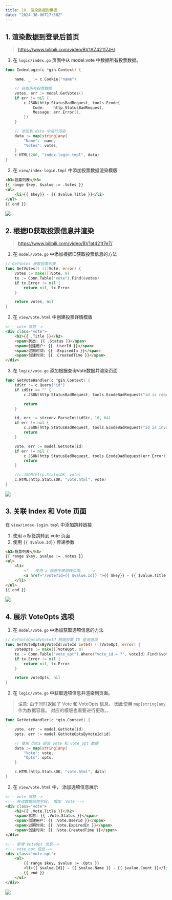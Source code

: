 ```yaml
---
title: 10. 渲染数据到模板
date: "2024-38-06T17:38Z"
---
```


## 1. 渲染数据到登录后首页

> https://www.bilibili.com/video/BV1AZ42117JH/

1. 在 `logic/index.go` 页面中从 model.vote 中数据所有投票数据。

```go
func IndexLogin(c *gin.Context) {

	name, _ := c.Cookie("name")

	// 获取所有投票数据
	votes, err := model.GetVotes()
	if err != nil {
		c.JSON(http.StatusBadRequest, tools.Ecode{
			Code:    http.StatusBadRequest,
			Message: err.Error(),
		})
	}

	// 添加到 data 中进行渲染
	data := map[string]any{
		"Name":  name,
		"Votes": votes,
	}
	c.HTML(200, "index-login.tmpl", data)
}
```

2. 在 `view/index-login.tmpl` 中添加投票数据渲染模版

```html
<h3>投票列表</h3>
{{ range $key, $value := .Votes }}
<ul>
    <li>{{ $key}} - {{ $value.Title }}</li>
</ul>
{{ end }}
```

![](./get-votes.png)


## 2. 根据ID获取投票信息并渲染

> https://www.bilibili.com/video/BV1at421t7e7/

1. 在 `model/vote.go` 中添加根据ID获取投票信息的方法

```go
// GetVotes 获取投票列表
func GetVotes() ([]Vote, error) {
	votes := make([]Vote, 0)
	tx := Conn.Table("vote").Find(&votes)
	if tx.Error != nil {
		return nil, tx.Error
	}

	return votes, nil
}
```

2. 在 `view/vote.html` 中创建投票详情模版

```html
<!-- vote 信息-->
<div class="vote">
    <h2>{{ .Title }}</h2>
    <span>状态: {{ .Status }}</span>
    <span>创建用户: {{ .UserId }}</span>
    <span>过期时间: {{ .ExpiredIn }}</span>
    <span>创建时间: {{ .CreatedTime }}</span>
</div>
```

3. 在 `logic/vote.go`  添加根据查询Vote数据并渲染页面

```go
func GetVoteHandler(c *gin.Context) {
	idStr := c.Query("id")
	if idStr == "" {
		c.JSON(http.StatusBadRequest, tools.EcodeBadRequest("id is required"))

		return
	}

	id, err := strconv.ParseInt(idStr, 10, 64)
	if err != nil {
		c.JSON(http.StatusBadRequest, tools.EcodeBadRequest("id is invalid"))
		return
	}

	vote, err := model.GetVote(id)
	if err != nil {
		c.JSON(http.StatusBadRequest, tools.EcodeBadRequest(err.Error()))
		return
	}

	//c.JSON(http.StatusOK, vote)
	c.HTML(http.StatusOK, "vote.html", vote)
}
```

![](./vote-detail.png)

## 3. 关联 Index 和 Vote 页面

在 `view/index-login.tmpl` 中添加跳转链接

1. 使用 a 标签跳转到 vote 页面
2. 使用 `{{ $value.Id}}` 传递参数

```html
<h3>投票列表</h3>
{{ range $key, $value := .Votes }}
<ul>
    <li>
        <!-- 使用 a 标签传递跳转页面。  -->
        <a href="/vote?id={{ $value.Id}} ">{{ $key}} - {{ $value.Title }}</a>
    </li>
</ul>
{{ end }}
```

![](./get-votes-link.png)


## 4. 展示 VoteOpts 选项

1. 在 `model/vote.go` 中添加获取选项信息的方法

```go
// GetVoteOptsByVoteId 根据投票 ID 查询选项
func GetVoteOptsByVoteId(voteId int64) ([]VoteOpt, error) {
	voteOpts := make([]VoteOpt, 0)
	tx := Conn.Table("vote_opt").Where("vote_id = ?", voteId).Find(&voteOpts)
	if tx.Error != nil {
		return nil, tx.Error
	}

	return voteOpts, nil
}
```

2. 在 `logic/vote.go` 中获取选项信息并渲染到页面。

> 注意: 由于同时返回了 Vote 和 VoteOpts 信息。 因此使用 `map[string]any` 作为数据容器。 对应的模版也需要进行更改。，

```go
func GetVoteHandler(c *gin.Context) {

	vote, err := model.GetVote(id)
	opts, err := model.GetVoteOptsByVoteId(id)

	// 使用 data 组合 vote 和 vote_opt 数据
	data := map[string]any{
		"Vote": vote,
		"Opts": opts,
	}

	c.HTML(http.StatusOK, "vote.html", data)
}
```



2. 在 `view/vote.html` 中， 添加选项信息展示

```html
<!-- vote 信息-->
<!-- 修改数据结构字段， 增加 .Vote -->
<div class="vote">
    <h2>{{ .Vote.Title }}</h2>
    <span>状态: {{ .Vote.Status }}</span>
    <span>创建用户: {{ .Vote.UserId }}</span>
    <span>过期时间: {{ .Vote.ExpiredIn }}</span>
    <span>创建时间: {{ .Vote.CreatedTime }}</span>
</div>

<!-- 新增 VoteOpt 信息-->
<!-- vote_opt 信息-->
<div class="vote-opt">
    <ul>
        {{ range $key, $value := .Opts }}
        <li>{{ $value.Id}} - {{ $value.Name }} - {{ $value.Count }}</li>
        {{ end }}
    </ul>
</div>
```

![](./vote-detail-with-opt.png)

